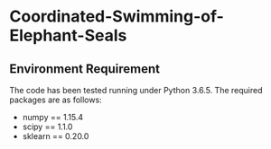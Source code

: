 # Coordinated-Swimming-of-Elephant-Seals

## Environment Requirement
The code has been tested running under Python 3.6.5. The required packages are as follows:

* numpy == 1.15.4
* scipy == 1.1.0
* sklearn == 0.20.0
